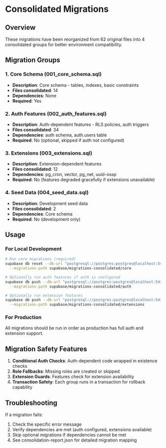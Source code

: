 # Consolidated Migrations

## Overview
These migrations have been reorganized from 62 original files into 4 consolidated groups for better environment compatibility.

## Migration Groups

### 1. Core Schema (001_core_schema.sql)
- **Description**: Core schema - tables, indexes, basic constraints
- **Files consolidated**: 14
- **Dependencies**: None
- **Required**: Yes

### 2. Auth Features (002_auth_features.sql)
- **Description**: Auth-dependent features - RLS policies, auth triggers
- **Files consolidated**: 34
- **Dependencies**: auth schema, auth.users table
- **Required**: No (optional, skipped if auth not configured)

### 3. Extensions (003_extensions.sql)
- **Description**: Extension-dependent features
- **Files consolidated**: 12
- **Dependencies**: pg_cron, vector, pg_net, uuid-ossp
- **Required**: No (features degraded gracefully if extensions unavailable)

### 4. Seed Data (004_seed_data.sql)
- **Description**: Development seed data
- **Files consolidated**: 2
- **Dependencies**: Core schema
- **Required**: No (development only)

## Usage

### For Local Development
```bash
# Run core migrations (required)
supabase db reset --db-url "postgresql://postgres:postgres@localhost:54322/postgres" \
  --migrations-path supabase/migrations-consolidated/core

# Optionally run auth features if auth is configured
supabase db push --db-url "postgresql://postgres:postgres@localhost:54322/postgres" \
  --migrations-path supabase/migrations-consolidated/auth

# Optionally run extension features
supabase db push --db-url "postgresql://postgres:postgres@localhost:54322/postgres" \
  --migrations-path supabase/migrations-consolidated/extensions
```

### For Production
All migrations should be run in order as production has full auth and extension support.

## Migration Safety Features

1. **Conditional Auth Checks**: Auth-dependent code wrapped in existence checks
2. **Role Fallbacks**: Missing roles are created or skipped
3. **Extension Guards**: Features check for extension availability
4. **Transaction Safety**: Each group runs in a transaction for rollback capability

## Troubleshooting

If a migration fails:
1. Check the specific error message
2. Verify dependencies are met (auth configured, extensions available)
3. Skip optional migrations if dependencies cannot be met
4. See consolidation-report.json for detailed migration mapping
